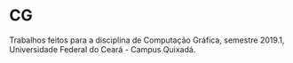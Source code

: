# CG
Trabalhos feitos para a disciplina de Computação Gráfica, semestre 2019.1, Universidade Federal do Ceará - Campus Quixadá.
